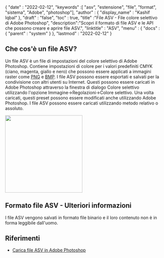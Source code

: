 {
  "date" : "2022-02-12",
  "keywords" :[ "asv", "estensione", "file", "format", "sistema", "Adobe", "photoshop"],
  "author" : {
    "display_name" : "Kashif Iqbal"
},
  "draft" : "false",
  "toc" : true,
  "title" :"File ASV - File colore selettivo di Adobe Photoshop",
  "description":"Scopri il formato di file ASV e le API che possono creare e aprire file ASV.",
  "linktitle" : "ASV",
  "menu" : {
    "docs" : {
      "parent" : "system"
}
},
  "lastmod" : "2022-02-12"
}

## Che cos'è un file ASV?

Un file ASV è un file di impostazioni del colore selettivo di Adobe Photoshop. Contiene impostazioni di colore per i valori predefiniti CMYK (ciano, magenta, giallo e nero) che possono essere applicati a immagini raster come [PNG](/it/image/png/) e [BMP](/it/image/bmp/). I file ASV possono essere esportati e salvati per la condivisione con altri utenti su Internet. Questi possono essere caricati in Adobe Photoshop attraverso la finestra di dialogo Colore selettivo utilizzando l'opzione Immagine->Regolazioni->Colore selettivo. Una volta caricati, questi preset possono essere modificati anche utilizzando Adobe Photoshop. I file ASV possono essere caricati utilizzando
metodo relativo o assoluto.

[<img src="asv.png" width="250"/> ](../asv.png)

## Formato file ASV - Ulteriori informazioni

I file ASV vengono salvati in formato file binario e il loro contenuto non è in forma leggibile dall'uomo.

## Riferimenti

* [Carica file ASV in Adobe Photoshop](https://community.adobe.com/t5/photoshop-ecosystem-discussions/photoshop-asv-file-preset-wont-open/m-p/12587356)

